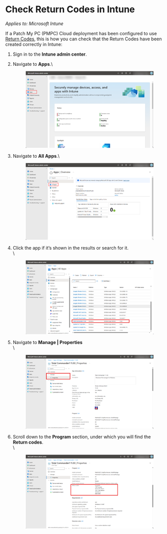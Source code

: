 # Check Return Codes in Intune

_Applies to: Microsoft Intune_

If a Patch My PC (PMPC) Cloud deployment has been configured to use [Return Codes](../../cloud-deployments/deploying-an-app-using-cloud/cloud-configurations-deployment-tab/return-codes-deployments.md), this is how you can check that the Return Codes have been created correctly in Intune:

1. Sign in to the **Intune admin center**.
2.  Navigate to **Apps**.\


    <figure><img src="../../../_images/gitbook/image (281).png" alt="Navigating to “Apps”"><figcaption></figcaption></figure>


3.  Navigate to **All Apps**.\


    <figure><img src="../../../_images/gitbook/image (282).png" alt="Navigating to “All Apps”"><figcaption></figcaption></figure>


4.  Click the app if it’s shown in the results or search for it.\
    \


    <figure><img src="../../../_images/gitbook/image (2542).png" alt="Clicking the app if it’s shown in the results or searching for it"><figcaption></figcaption></figure>
5.  Navigate to **Manage | Properties**\
    \


    <figure><img src="../../../_images/gitbook/image (2543).png" alt="Navigating to “Manage | Properties”"><figcaption></figcaption></figure>


6.  Scroll down to the **Program** section, under which you will find the **Return codes**.\
    \


    <figure><img src="../../../_images/gitbook/image (2544).png" alt="Scrolling down to the “Program” section to locate the “Return codes” "><figcaption></figcaption></figure>
